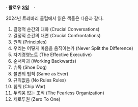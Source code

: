 · **팔로우**
[**3일**](https://www.facebook.com/keeyong.han/posts/pfbid0jzRz5hgBtQs5DCXwv2uXmQXvi9BAEiGAVQKvTGDMx7EWqEoD9mmRCnBGtQMuANm8l?__cft__%5B0%5D=AZUGDb9tCDxMRj4ncS48Bc5oFKjJdNVsI70jl1Y0nvgq9ST5h92FFtNpfqTmEDtnBoTircy1Ao3Fs_Y7dkAf6GnS8qEbC2_PDRfP_l2gN1xU4pyooVchpEp4cYMt90k4j65isjOtUCGOBwZe3qsvLPAI1gtKJlkomeEVZt5loD1YNDuOcjGxP2GnOcVkigxS4a0oSlk__RH09deBsOEvR7Q8XyS6ERXkWFOSBOCiuPBODg&__tn__=%2CO%2CP-R)
 
 · 




2024년 트레바리 클럽에서 읽은 책들은 다음과 같다.
1. 결정적 순간의 대화 (Crucial Conversations)
2. 결정적 순간의 대면 (Crucial Confrontations)
3. 원칙 (Principles)
4. 우리는 어떻게 마음을 움직이는가 (Never Split the Difference)
5. 자기경영노트 (The Effective Executive)
6. 순서파괴 (Working Backwards)
7. 슈독 (Shoe Dog)
8. 불변의 법칙 (Same as Ever)
9. 규칙없음 (No Rules Rules)
10. 칩워 (Chip War)
11. 두려움 없는 조직 (The Fearless Organization)
12. 제로투원 (Zero To One)